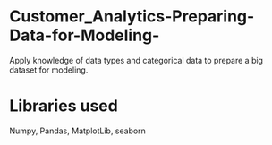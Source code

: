 # Customer_Analytics-Preparing-Data-for-Modeling-
Apply knowledge of data types and categorical data to prepare a big dataset for modeling.

# Libraries used
Numpy, Pandas, MatplotLib, seaborn
